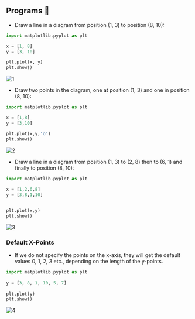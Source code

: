 ## Programs 📝

- Draw a line in a diagram from position (1, 3) to position (8, 10):

```py
import matplotlib.pyplot as plt

x = [1, 8]
y = [3, 10]

plt.plot(x, y)
plt.show()
```
![1](https://github.com/user-attachments/assets/699c58ea-1405-4c2a-aa76-8890a01c6f77)







- Draw two points in the diagram, one at position (1, 3) and one in position (8, 10):

```py
import matplotlib.pyplot as plt

x = [1,8]
y = [3,10]

plt.plot(x,y,'o')
plt.show()
```
![2](https://github.com/user-attachments/assets/c4634b35-b663-475d-bfc0-ba8f810fff22)







- Draw a line in a diagram from position (1, 3) to (2, 8) then to (6, 1) and finally to position (8, 10):

```py
import matplotlib.pyplot as plt
  
x = [1,2,6,8]
y = [3,8,1,10]


plt.plot(x,y)
plt.show()
```
  
![3](https://github.com/user-attachments/assets/c06532c0-3155-4b36-8e5d-9d54b1bfe275)









### Default X-Points
  
- If we do not specify the points on the x-axis, they will get the default values 0, 1, 2, 3 etc., depending on the length of the y-points.

```py
import matplotlib.pyplot as plt
  
y = [3, 8, 1, 10, 5, 7]
  
plt.plot(y)
plt.show()
```

![4](https://github.com/user-attachments/assets/f03e8ca1-1467-4722-8f11-88a59e8dc272)
